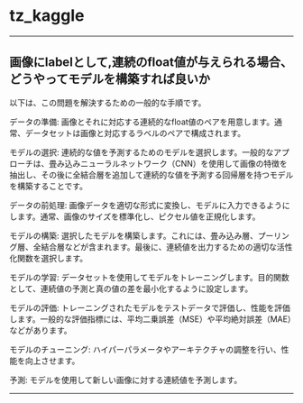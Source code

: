 # tz_kaggle


---

## 画像にlabelとして,連続のfloat値が与えられる場合、どうやってモデルを構築すれば良いか

以下は、この問題を解決するための一般的な手順です。

データの準備: 画像とそれに対応する連続的なfloat値のペアを用意します。通常、データセットは画像と対応するラベルのペアで構成されます。

モデルの選択: 連続的な値を予測するためのモデルを選択します。一般的なアプローチは、畳み込みニューラルネットワーク（CNN）を使用して画像の特徴を抽出し、その後に全結合層を追加して連続的な値を予測する回帰層を持つモデルを構築することです。

データの前処理: 画像データを適切な形式に変換し、モデルに入力できるようにします。通常、画像のサイズを標準化し、ピクセル値を正規化します。

モデルの構築: 選択したモデルを構築します。これには、畳み込み層、プーリング層、全結合層などが含まれます。最後に、連続値を出力するための適切な活性化関数を選択します。

モデルの学習: データセットを使用してモデルをトレーニングします。目的関数として、連続値の予測と真の値の差を最小化するように設定します。

モデルの評価: トレーニングされたモデルをテストデータで評価し、性能を評価します。一般的な評価指標には、平均二乗誤差（MSE）や平均絶対誤差（MAE）などがあります。

モデルのチューニング: ハイパーパラメータやアーキテクチャの調整を行い、性能を向上させます。

予測: モデルを使用して新しい画像に対する連続値を予測します。

---
